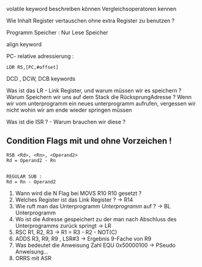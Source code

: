 
volatile keyword beschreiben können 
Vergleichsoperatoren kennen 

Wie Inhalt Register vertauschen ohne extra Register zu benutzen ? 

Programm Speicher :  Nur Lese Speicher 

align keyword 

PC- relative adressierung :
```
LDR R5,[PC,#offset]
```
DCD , DCW, DCB keywords 


Was ist das LR  - Link Register, und warum müssen wir es speichern ? 
Warum Speichern wir uns auf dem Stack die RücksprungAdresse ?
	Wenn wir vom unterprogramm ein neues unterprogramm aufrufen, vergessen wir nicht wohin wir am ende wieder springen müssen 

	
Was ist die ISR ? - Warum brauchen wir diese ? 

## Condition Flags mit und ohne Vorzeichen !



```
RSB <Rd>, <Rn>, <Operand2>
Rd = Operand2 - Rn


REGULAR SUB : 
Rd = Rn - Operand2

```
1. Wann wird die N Flag bei MOVS R10 R10 gesetzt ?
2. Welches Register ist das Link Register ? -> R14
3. Wie ruft man das Unterprogramm _Unterprogramm_ auf ? -> BL Unterprogramm
4. Wo ist die Adresse gespeichert zu der man nach Abschluss des Unterprogramms zurück springt -> LR
5. RSC R1, R2, R3 -> R1 = R3 - R2 - NOT(C)
6. ADDS R3, R9, R9 , LSR#3 -> Ergebnis 9-Fache von R9
7. Was bedeutet die Anweisung Zahl EQU 0x50000100 -> PSeudo Anweisung...
8. ORRS mit ASR 

